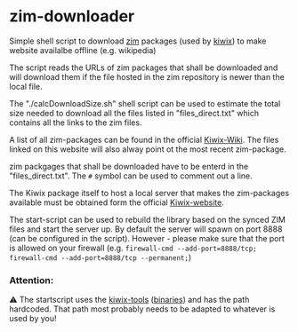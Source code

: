 # zim-downloader
Simple shell script to download [zim](https://download.kiwix.org/zim/) packages (used by [kiwix](https://www.kiwix.org/en/)) to make website availalbe offline (e.g. wikipedia)

The script reads the URLs of zim packages that shall be downloaded and will download them if the file hosted in the zim repository is newer than the local file.

The "./calcDownloadSize.sh" shell script can be used to estimate the total size needed to download all the files listed in "files_direct.txt" which contains all the links to the zim files.


A list of all zim-packages can be found in the official [Kiwix-Wiki](https://wiki.kiwix.org/wiki/Content_in_all_languages).
The files linked on this website will also alway point ot the most recent zim-package.

zim packgages that shall be downloaded have to be enterd in the "files_direct.txt". The `#` symbol can be used to comment out a line.


The Kiwix package itself to host a local server that makes the zim-packages available must be obtained form the official [Kiwix-website](https://www.kiwix.org/en/download/).

The start-script can be used to rebuild the library based on the synced ZIM files and start the server up.
By default the server will spawn on port 8888 (can be configured in the script). However - please make sure that the port is allowed on your firewall (e.g. `firewall-cmd --add-port=8888/tcp; firewall-cmd --add-port=8888/tcp --permanent;`)

### Attention:
:warning: The startscript uses the [kiwix-tools](https://github.com/kiwix/kiwix-tools) ([binaries](https://download.kiwix.org/release/kiwix-tools/)) and has the path hardcoded. That path most probably needs to be adapted to whatever is used by you!
